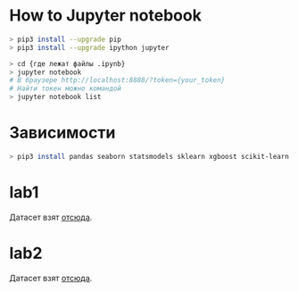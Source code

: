 # How to Jupyter notebook

``` bash
> pip3 install --upgrade pip
> pip3 install --upgrade ipython jupyter

> cd {где лежат файлы .ipynb}
> jupyter notebook
# В браузере http://localhost:8888/?token={your_token}
# Найти токен можно командой
> jupyter notebook list
```

# Зависимости

``` bash
> pip3 install pandas seaborn statsmodels sklearn xgboost scikit-learn scipy matplotlib
```

# lab1

Датасет взят [отсюда](https://www.kaggle.com/datasets/christianlillelund/csgo-round-winner-classification).

# lab2

Датасет взят [отсюда](https://www.kaggle.com/datasets/lakshmanraj/vehicle-insurance-policy).
